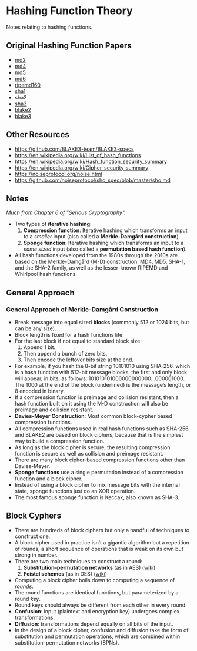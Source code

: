 
# Hashing Function Theory

Notes relating to hashing functions.

## Original Hashing Function Papers

- [md2](https://github.com/lancejpollard/hash/blob/make/paper/md2/original.pdf)
- [md4](https://github.com/lancejpollard/hash/blob/make/paper/md4/original.pdf)
- [md5](https://github.com/lancejpollard/hash/blob/make/paper/md5/original.pdf)
- [md6](https://github.com/lancejpollard/hash/blob/make/paper/md6/original.pdf)
- [ripemd160](https://github.com/lancejpollard/hash/blob/make/paper/ripemd160/original.pdf)
- [sha1](https://github.com/lancejpollard/hash/blob/make/paper/sha1/original.pdf)
- sha2
- [sha3](https://github.com/lancejpollard/hash/blob/make/paper/sha3/original.pdf)
- [blake2](https://github.com/lancejpollard/hash/blob/make/paper/blake2/original.pdf)
- [blake3](https://github.com/lancejpollard/hash/blob/make/paper/blake3/original.pdf)

## Other Resources

- https://github.com/BLAKE3-team/BLAKE3-specs
- https://en.wikipedia.org/wiki/List_of_hash_functions
- https://en.wikipedia.org/wiki/Hash_function_security_summary
- https://en.wikipedia.org/wiki/Cipher_security_summary
- https://noiseprotocol.org/noise.html
- https://github.com/noiseprotocol/sho_spec/blob/master/sho.md

## Notes

_Much from Chapter 6 of "Serious Cryptography"._

- Two types of **iterative hashing**:
  1. **Compression function**: Iterative hashing which transforms an input to a _smaller_ input (also called a **Merkle-Damgård construction**).
  2. **Sponge function**: Iterative hashing which transforms an input to a _same sized_ input (also called a **permutation based hash function**).
- All hash functions developed from the 1980s through the 2010s are based on the Merkle-Damgård (M-D) construction: MD4, MD5, SHA-1, and the SHA-2 family, as well as the lesser-known RIPEMD and Whirlpool hash functions.

## General Approach

### General Approach of Merkle-Damgård Construction

- Break message into equal sized **blocks** (commonly 512 or 1024 bits, but can be any size).
- Block length is fixed for a hash functions life.
- For the last block if not equal to standard block size:
  1. Append 1 bit.
  2. Then append a bunch of zero bits.
  3. Then encode the leftover bits size at the end.
- For example, if you hash the 8-bit string 10101010 using SHA-256, which is a hash function with 512-bit message blocks, the first and only block will appear, in bits, as follows: 101010101000000000000...000001000. The 1000 at the end of the block (underlined) is the message’s length, or 8 encoded in binary.
- If a compression function is preimage and collision resistant, then a hash function built on it using the M-D construction will also be preimage and collision
resistant.
- **Davies-Meyer Construction**: Most common block-cypher based compression functions.
- All compression functions used in real hash functions such as SHA-256 and BLAKE2 are based on block ciphers, because that is the simplest way to build a compression function.
- As long as the block cipher is secure, the resulting compression function is secure as well as collision and preimage resistant.
- There are many block cipher-based compression functions other than Davies-Meyer.
- **Sponge functions** use a single permutation instead of a compression function and a block cipher.
- Instead of using a block cipher to mix message bits with the internal state, sponge functions just do an XOR operation.
- The most famous sponge function is Keccak, also known as SHA-3.

## Block Cyphers

- There are hundreds of block ciphers but only a handful of techniques to
construct one.
- A block cipher used in practice isn’t a gigantic algorithm but a repetition of rounds, a short sequence of operations that is weak on its own but strong in number.
- There are two main techniques to construct a round:
  1. **Substitution–permutation networks** (as in AES) ([wiki](https://en.wikipedia.org/wiki/Substitution%E2%80%93permutation_network))
  2. **Feistel schemes** (as in DES) ([wiki](https://en.wikipedia.org/wiki/Feistel_cipher))
- Computing a block cipher boils down to computing a sequence of _rounds_.
- The round functions are identical functions, but parameterized by a round _key_.
- Round keys should always be different from each other in every round.
- **Confusion**: input (plaintext and encryption key) undergoes complex transformations.
- **Diffusion**: transformations depend equally on all bits of the input.
- In the design of a block cipher, confusion and diffusion take the form of substitution and permutation operations, which are combined within substitution–permutation networks (SPNs).
